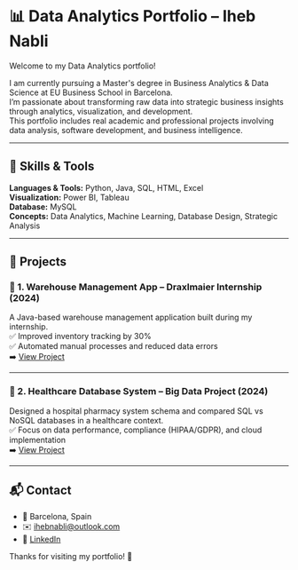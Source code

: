 # 📊 Data Analytics Portfolio – Iheb Nabli

Welcome to my Data Analytics portfolio!

I am currently pursuing a Master's degree in Business Analytics & Data Science at EU Business School in Barcelona.  
I’m passionate about transforming raw data into strategic business insights through analytics, visualization, and development.  
This portfolio includes real academic and professional projects involving data analysis, software development, and business intelligence.

---

## 🧰 Skills & Tools

**Languages & Tools:** Python, Java, SQL, HTML, Excel  
**Visualization:** Power BI, Tableau  
**Database:** MySQL  
**Concepts:** Data Analytics, Machine Learning, Database Design, Strategic Analysis

---

## 📁 Projects

### 🔹 1. Warehouse Management App – Draxlmaier Internship (2024)
A Java-based warehouse management application built during my internship.  
✅ Improved inventory tracking by 30%  
✅ Automated manual processes and reduced data errors  
➡️ [View Project](./01_warehouse_management_app)

---

### 🔹 2. Healthcare Database System – Big Data Project (2024)
Designed a hospital pharmacy system schema and compared SQL vs NoSQL databases in a healthcare context.  
✅ Focus on data performance, compliance (HIPAA/GDPR), and cloud implementation  
➡️ [View Project](./02_healthcare_database_project)

---



## 📬 Contact

- 📍 Barcelona, Spain  
- ✉️ ihebnabli@outlook.com  
- 🔗 [LinkedIn](https://www.linkedin.com/in/iheb-nabli)

Thanks for visiting my portfolio! 🚀
